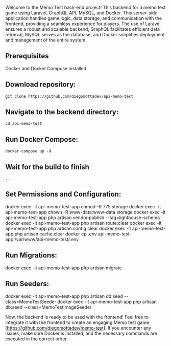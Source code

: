 Welcome to the Memo Test back-end project! This backend for a memo test game using Laravel, GraphQL API, MySQL, and Docker. This server-side application handles game logic, data storage, and communication with the frontend, providing a seamless experience for players. The use of Laravel ensures a robust and scalable backend, GraphQL facilitates efficient data retrieval, MySQL serves as the database, and Docker simplifies deployment and management of the entire system.

## Prerequisites
Docker and Docker Compose installed

## Download repository:

    git clone https://github.com/diegomottadev/api-memo-test

## Navigate to the backend directory:

    cd api-memo-test

## Run Docker Compose:

    docker-compose up -d

## Wait for the build to finish

    ...

## Set Permissions and Configuration:

docker exec -it api-memo-test-app chmod -R 775 storage
docker exec -it api-memo-test-app chown -R www-data:www-data storage
docker exec -it api-memo-test-app php artisan vendor:publish --tag=lighthouse-schema
docker exec -it api-memo-test-app php artisan route:clear
docker exec -it api-memo-test-app php artisan config:clear
docker exec -it api-memo-test-app php artisan cache:clear
docker cp .env api-memo-test-app:/var/www/api-memo-test/.env


## Run Migrations:

docker exec -it api-memo-test-app php artisan migrate

## Run Seeders:

docker exec -it api-memo-test-app php artisan db:seed --class=MemoTestSeeder
docker exec -it api-memo-test-app php artisan db:seed --class=MemoTestImageSeeder


Now, the backend is ready to be used with the frontend! Feel free to integrate it with the frontend to create an engaging Memo test game [https://github.com/diegomottadev/memo-test]. If you encounter any issues, make sure Docker is installed, and the necessary commands are executed in the correct order.









